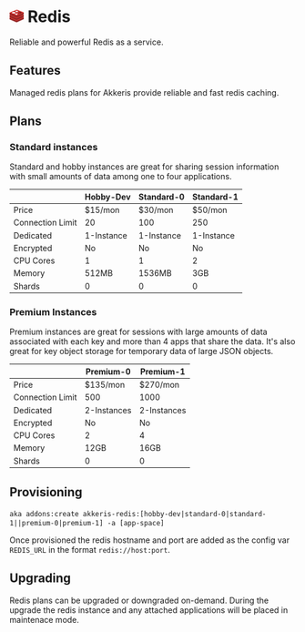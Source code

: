 # ![Redis Logo](../assets/redis-small.png "Redis")  Redis

<!-- toc -->

Reliable and powerful Redis as a service.

## Features

Managed redis plans for Akkeris provide reliable and fast redis caching.

## Plans

### Standard instances

Standard and hobby instances are great for sharing session information with small amounts of data among one to four applications.

|                  | Hobby-Dev   | Standard-0 | Standard-1   |
|------------------|-------------|------------|--------------|
| Price            | $15/mon     | $30/mon    | $50/mon      |
| Connection Limit | 20          | 100        | 250          |
| Dedicated        | 1-Instance  | 1-Instance | 1-Instance   |
| Encrypted        | No          | No         | No           |
| CPU Cores        | 1           | 1          | 2            |
| Memory           | 512MB       | 1536MB     | 3GB          |
| Shards           | 0           | 0          | 0            |

### Premium Instances

Premium instances are great for sessions with large amounts of data associated with each key and more than 4 apps that share the data. It's also great for key object storage for temporary data of large JSON objects.

|                  | Premium-0   | Premium-1   |
|------------------|-------------|-------------|
| Price            | $135/mon    | $270/mon    |
| Connection Limit | 500         | 1000        |
| Dedicated        | 2-Instances | 2-Instances |
| Encrypted        | No          | No          |
| CPU Cores        | 2           | 4           |
| Memory           | 12GB        | 16GB        |
| Shards           | 0           | 0           |

## Provisioning 

```shell
aka addons:create akkeris-redis:[hobby-dev|standard-0|standard-1||premium-0|premium-1] -a [app-space]
```

Once provisioned the redis hostname and port are added as the config var `REDIS_URL` in the format `redis://host:port`.

## Upgrading

Redis plans can be upgraded or downgraded on-demand. During the upgrade the redis instance and any attached applications will be placed in maintenace mode. 
